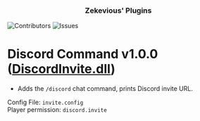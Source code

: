 <h3 align="center">Zekevious' Plugins</h3>
<p align="center">

  ![Contributors](https://img.shields.io/github/contributors/Zekevious/TShock-Plugins?color=dark-green) ![Issues](https://img.shields.io/github/issues/Zekevious/TShock-Plugins)

<p align="left">
  
# Discord Command v1.0.0 ([DiscordInvite.dll](https://github.com/Zekevious/TShock-Plugins/blob/main/DiscordInvite.dll))
- Adds the ``/discord`` chat command, prints Discord invite URL.

Config File: ``invite.config``<br>
Player permission: ``discord.invite``
